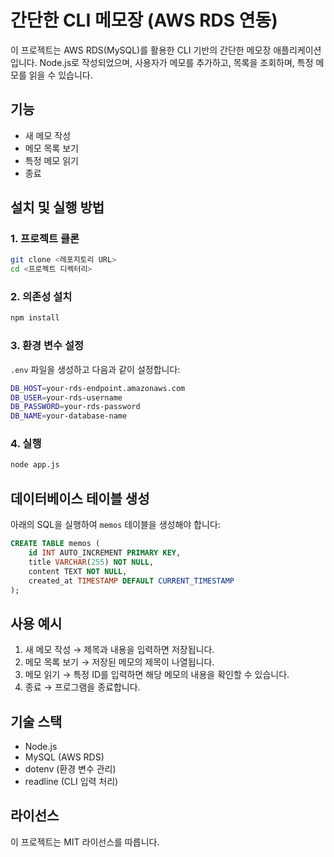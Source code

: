 # 간단한 CLI 메모장 (AWS RDS 연동)

이 프로젝트는 AWS RDS(MySQL)를 활용한 CLI 기반의 간단한 메모장 애플리케이션입니다. Node.js로 작성되었으며, 사용자가 메모를 추가하고, 목록을 조회하며, 특정 메모를 읽을 수 있습니다.

## 기능

- 새 메모 작성
- 메모 목록 보기
- 특정 메모 읽기
- 종료

## 설치 및 실행 방법

### 1. 프로젝트 클론

```sh
git clone <레포지토리 URL>
cd <프로젝트 디렉터리>
```

### 2. 의존성 설치

```sh
npm install
```

### 3. 환경 변수 설정

`.env` 파일을 생성하고 다음과 같이 설정합니다:

```sh
DB_HOST=your-rds-endpoint.amazonaws.com
DB_USER=your-rds-username
DB_PASSWORD=your-rds-password
DB_NAME=your-database-name
```

### 4. 실행

```sh
node app.js
```

## 데이터베이스 테이블 생성

아래의 SQL을 실행하여 `memos` 테이블을 생성해야 합니다:

```sql
CREATE TABLE memos (
    id INT AUTO_INCREMENT PRIMARY KEY,
    title VARCHAR(255) NOT NULL,
    content TEXT NOT NULL,
    created_at TIMESTAMP DEFAULT CURRENT_TIMESTAMP
);
```

## 사용 예시

1. 새 메모 작성 → 제목과 내용을 입력하면 저장됩니다.
2. 메모 목록 보기 → 저장된 메모의 제목이 나열됩니다.
3. 메모 읽기 → 특정 ID를 입력하면 해당 메모의 내용을 확인할 수 있습니다.
4. 종료 → 프로그램을 종료합니다.

## 기술 스택

- Node.js
- MySQL (AWS RDS)
- dotenv (환경 변수 관리)
- readline (CLI 입력 처리)

## 라이선스

이 프로젝트는 MIT 라이선스를 따릅니다.

